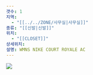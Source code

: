 ```yaml
---
갯수: 1
지역:
  - "[[../../ZONE/사무실|사무실]]"
종류: "[[신발|신발]]"
위치:
  - "[[CLOSET]]"
상세위치: 
설명: WMNS NIKE COURT ROYALE AC
---
```


![](http://192.168.50.22/devices/250510_IMG_0004.jpg)
